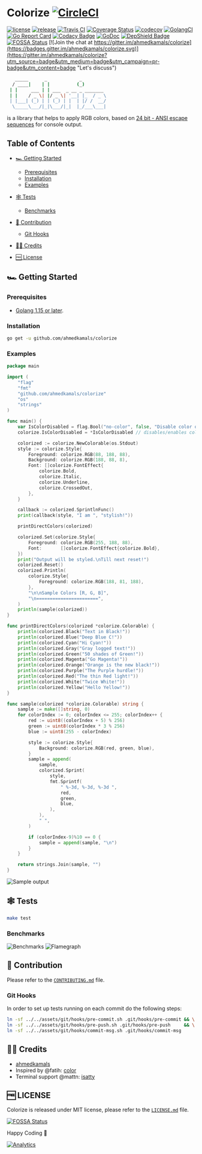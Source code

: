 Colorize [![CircleCI](https://circleci.com/gh/ahmedkamals/colorize.svg?style=svg)](https://circleci.com/gh/ahmedkamals/colorize "Build Status")
========

[![license](https://img.shields.io/github/license/mashape/apistatus.svg)](LICENSE  "License")
[![release](https://img.shields.io/github/v/release/ahmedkamals/colorize.svg)](https://github.com/ahmedkamals/colorize/releases/latest "Release")
[![Travis CI](https://travis-ci.org/ahmedkamals/colorize.svg)](https://travis-ci.org/ahmedkamals/colorize "Cross Build Status [Linux, OSx]")
[![Coverage Status](https://coveralls.io/repos/github/ahmedkamals/colorize/badge.svg?branch=master)](https://coveralls.io/github/ahmedkamals/colorize?branch=master  "Code Coverage")
[![codecov](https://codecov.io/gh/ahmedkamals/colorize/branch/master/graph/badge.svg)](https://codecov.io/gh/ahmedkamals/colorize "Code Coverage")
[![GolangCI](https://golangci.com/badges/github.com/ahmedkamals/colorize.svg?style=flat-square)](https://golangci.com/r/github.com/ahmedkamals/colorize "Code Coverage")
[![Go Report Card](https://goreportcard.com/badge/github.com/ahmedkamals/colorize)](https://goreportcard.com/report/github.com/ahmedkamals/colorize  "Go Report Card")
[![Codacy Badge](https://app.codacy.com/project/badge/Grade/3c3a84678b4048d29d94f008a985164a)](https://www.codacy.com/manual/ahmedkamals/colorize?utm_source=github.com&amp;utm_medium=referral&amp;utm_content=ahmedkamals/colorize&amp;utm_campaign=Badge_Grade "Code Quality")
[![GoDoc](https://godoc.org/github.com/ahmedkamals/colorize?status.svg)](https://godoc.org/github.com/ahmedkamals/colorize "Documentation")
[![DepShield Badge](https://depshield.sonatype.org/badges/ahmedkamals/colorize/depshield.svg)](https://depshield.github.io "DepShield")
[![FOSSA Status](https://app.fossa.io/api/projects/git%2Bgithub.com%2Fahmedkamals%2Fcolorize.svg?type=shield)](https://app.fossa.io/projects/git%2Bgithub.com%2Fahmedkamals%2Fcolorize?ref=badge_shield "Dependencies")
[![Join the chat at https://gitter.im/ahmedkamals/colorize](https://badges.gitter.im/ahmedkamals/colorize.svg)](https://gitter.im/ahmedkamals/colorize?utm_source=badge&utm_medium=badge&utm_campaign=pr-badge&utm_content=badge "Let's discuss")

```bash
   _____      _            _
  / ____|    | |          (_)
 | |     ___ | | ___  _ __ _ _______
 | |    / _ \| |/ _ \| '__| |_  / _ \
 | |___| (_) | | (_) | |  | |/ /  __/
  \_____\___/|_|\___/|_|  |_/___\___|
```

is a library that helps to apply RGB colors, based on [24 bit - ANSI escape sequences][1] for console output.

Table of Contents
-----------------

*   [🏎️ Getting Started](#-getting-started)

    *   [Prerequisites](#prerequisites)
    *   [Installation](#installation)
    *   [Examples](#examples)

*   [🕸️ Tests](#-tests)

    *   [Benchmarks](#benchmarks)

*   [🤝 Contribution](#-contribution)

    *   [Git Hooks](#git-hooks)

*   [👨‍💻 Credits](#-credits)

*   [🆓 License](#-license)

🏎️ Getting Started
------------------

### Prerequisites

*   [Golang 1.15 or later][2].

### Installation

```bash
go get -u github.com/ahmedkamals/colorize
```

### Examples

```go
package main

import (
	"flag"
	"fmt"
	"github.com/ahmedkamals/colorize"
	"os"
	"strings"
)

func main() {
	var IsColorDisabled = flag.Bool("no-color", false, "Disable color output.")
	colorize.IsColorDisabled = *IsColorDisabled // disables/enables colorized output.

	colorized := colorize.NewColorable(os.Stdout)
	style := colorize.Style{
		Foreground: colorize.RGB(88, 188, 88),
		Background: colorize.RGB(188, 88, 8),
		Font: []colorize.FontEffect{
			colorize.Bold,
			colorize.Italic,
			colorize.Underline,
			colorize.CrossedOut,
		},
	}

	callback := colorized.SprintlnFunc()
	print(callback(style, "I am ", "stylish!"))

	printDirectColors(colorized)

	colorized.Set(colorize.Style{
		Foreground: colorize.RGB(255, 188, 88),
		Font:       []colorize.FontEffect{colorize.Bold},
	})
	print("Output will be styled.\nTill next reset!")
	colorized.Reset()
	colorized.Println(
		colorize.Style{
			Foreground: colorize.RGB(188, 81, 188),
		},
		"\n\nSample Colors [R, G, B]",
		"\n=======================",
	)
	println(sample(colorized))
}

func printDirectColors(colorized *colorize.Colorable) {
	println(colorized.Black("Text in Black!"))
	println(colorized.Blue("Deep Blue C!"))
	println(colorized.Cyan("Hi Cyan!"))
	println(colorized.Gray("Gray logged text!"))
	println(colorized.Green("50 shades of Green!"))
	println(colorized.Magenta("Go Magenta!"))
	println(colorized.Orange("Orange is the new black!"))
	println(colorized.Purple("The Purple hurdle!"))
	println(colorized.Red("The thin Red light!"))
	println(colorized.White("Twice White!"))
	println(colorized.Yellow("Hello Yellow!"))
}

func sample(colorized *colorize.Colorable) string {
	sample := make([]string, 0)
	for colorIndex := 0; colorIndex <= 255; colorIndex++ {
		red := uint8((colorIndex + 5) % 256)
		green := uint8(colorIndex * 3 % 256)
		blue := uint8(255 - colorIndex)

		style := colorize.Style{
			Background: colorize.RGB(red, green, blue),
		}
		sample = append(
			sample,
			colorized.Sprint(
				style,
				fmt.Sprintf(
					" %-3d, %-3d, %-3d ",
					red,
					green,
					blue,
				),
			),
			" ",
		)

		if (colorIndex-9)%10 == 0 {
			sample = append(sample, "\n")
		}
	}

	return strings.Join(sample, "")
}
```

![Sample output](https://github.com/ahmedkamals/colorize/raw/master/assets/img/sample.gif "Sample output")

🕸️ Tests
--------

```bash
make test
```

### Benchmarks

![Benchmarks](https://github.com/ahmedkamals/colorize/raw/master/assets/img/bench.png "Benchmarks")
![Flamegraph](https://github.com/ahmedkamals/colorize/raw/master/assets/img/flamegraph.png "Benchmarks Flamegraph")

🤝 Contribution
---------------

Please refer to the [`CONTRIBUTING.md`](https://github.com/ahmedkamals/colorize/blob/master/CONTRIBUTING.md) file.

### Git Hooks

In order to set up tests running on each commit do the following steps:

```bash
ln -sf ../../assets/git/hooks/pre-commit.sh .git/hooks/pre-commit && \
ln -sf ../../assets/git/hooks/pre-push.sh .git/hooks/pre-push     && \
ln -sf ../../assets/git/hooks/commit-msg.sh .git/hooks/commit-msg
```

👨‍💻 Credits
----------

*   [ahmedkamals][3]
*   Inspired by @fatih: [color](https://github.com/fatih/color)
*   Terminal support @mattn: [isatty](https://github.com/mattn/go-isatty)

🆓 LICENSE
----------

Colorize is released under MIT license, please refer to the [`LICENSE.md`](https://github.com/ahmedkamals/colorize/blob/master/LICENSE.md) file.

[![FOSSA Status](https://app.fossa.io/api/projects/git%2Bgithub.com%2Fahmedkamals%2Fcolorize.svg?type=large)](https://app.fossa.io/projects/git%2Bgithub.com%2Fahmedkamals%2Fcolorize?ref=badge_large)

Happy Coding 🙂

[![Analytics](http://www.google-analytics.com/__utm.gif?utmwv=4&utmn=869876874&utmac=UA-136526477-1&utmcs=ISO-8859-1&utmhn=github.com&utmdt=colorize&utmcn=1&utmr=0&utmp=/ahmedkamals/colorize?utm_source=www.github.com&utm_campaign=colorize&utm_term=colorize&utm_content=colorize&utm_medium=repository&utmac=UA-136526477-1)]()

[1]: https://en.wikipedia.org/wiki/ANSI_escape_code#24-bit "ANSI Escape Sequenece"
[2]: https://golang.org/dl/ "Download Golang"
[3]: https://github.com/ahmedkamals "Author"
